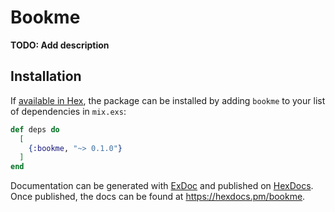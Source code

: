 # Bookme

**TODO: Add description**

## Installation

If [available in Hex](https://hex.pm/docs/publish), the package can be installed
by adding `bookme` to your list of dependencies in `mix.exs`:

```elixir
def deps do
  [
    {:bookme, "~> 0.1.0"}
  ]
end
```

Documentation can be generated with [ExDoc](https://github.com/elixir-lang/ex_doc)
and published on [HexDocs](https://hexdocs.pm). Once published, the docs can
be found at <https://hexdocs.pm/bookme>.

